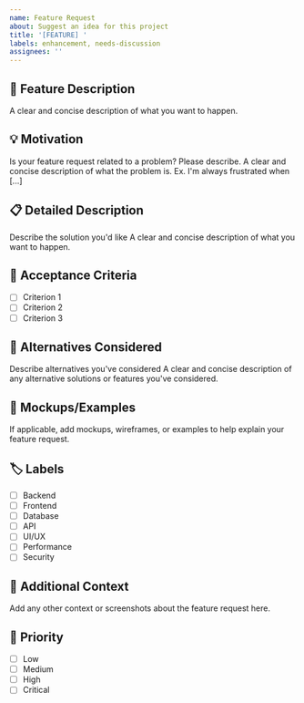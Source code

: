 ```yaml
---
name: Feature Request
about: Suggest an idea for this project
title: '[FEATURE] '
labels: enhancement, needs-discussion
assignees: ''
---
```


## 🚀 Feature Description
A clear and concise description of what you want to happen.

## 💡 Motivation
Is your feature request related to a problem? Please describe.
A clear and concise description of what the problem is. Ex. I'm always frustrated when [...]

## 📋 Detailed Description
Describe the solution you'd like
A clear and concise description of what you want to happen.

## 🎯 Acceptance Criteria
- [ ] Criterion 1
- [ ] Criterion 2
- [ ] Criterion 3

## 🔄 Alternatives Considered
Describe alternatives you've considered
A clear and concise description of any alternative solutions or features you've considered.

## 📸 Mockups/Examples
If applicable, add mockups, wireframes, or examples to help explain your feature request.

## 🏷️ Labels
- [ ] Backend
- [ ] Frontend
- [ ] Database
- [ ] API
- [ ] UI/UX
- [ ] Performance
- [ ] Security

## 📝 Additional Context
Add any other context or screenshots about the feature request here.

## 🎯 Priority
- [ ] Low
- [ ] Medium
- [ ] High
- [ ] Critical